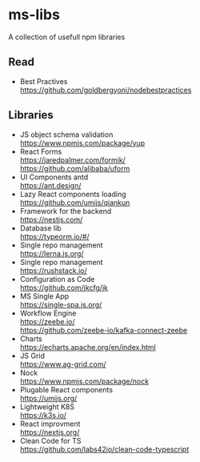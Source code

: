 # ms-libs

A collection of usefull npm libraries

## Read
* Best Practives <br>
https://github.com/goldbergyoni/nodebestpractices

## Libraries

* JS object schema validation <br>
https://www.npmjs.com/package/yup
* React Forms <br>
https://jaredpalmer.com/formik/ <br>
https://github.com/alibaba/uform
* UI Components antd <br>
https://ant.design/
* Lazy React components loading <br>
https://github.com/umijs/qiankun
* Framework for the backend <br>
https://nestjs.com/
* Database lib <br>
https://typeorm.io/#/
* Single repo management <br>
https://lerna.js.org/
* Single repo management <br>
https://rushstack.io/
* Configuration as Code <br>
https://github.com/jkcfg/jk
* MS Single App <br>
https://single-spa.js.org/
* Workflow Engine <br>
https://zeebe.io/ <br>
https://github.com/zeebe-io/kafka-connect-zeebe
* Charts <br>
https://echarts.apache.org/en/index.html
* JS Grid <br>
https://www.ag-grid.com/
* Nock <br>
https://www.npmjs.com/package/nock
* Plugable React components <br>
https://umijs.org/
* Lightweight K8S <br>
https://k3s.io/
* React improvment <br>
https://nextjs.org/
* Clean Code for TS <br>
https://github.com/labs42io/clean-code-typescript
